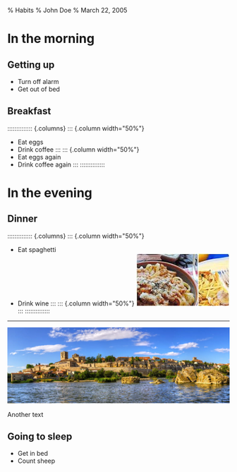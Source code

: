 % Habits
% John Doe
% March 22, 2005

# In the morning

## Getting up

- Turn off alarm
- Get out of bed

## Breakfast

:::::::::::::: {.columns}
::: {.column width="50%"}
- Eat eggs
- Drink coffee
:::
::: {.column width="50%"}
- Eat eggs again
- Drink coffee again
:::
::::::::::::::



# In the evening

## Dinner

:::::::::::::: {.columns}
::: {.column width="50%"}
- Eat spaghetti
- Drink wine
:::
::: {.column width="50%"}
![picture of spaghetti](images/descarga.jpeg)
:::
::::::::::::::



------------------

![](images/zamora-provincia.webp)

Another text

## Going to sleep

- Get in bed
- Count sheep
